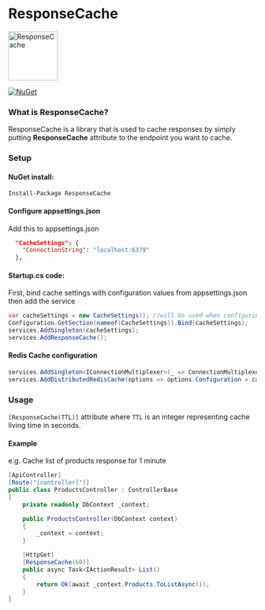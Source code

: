 # ResponseCache
<img src="https://api.nuget.org/v3-flatcontainer/responsecache/1.0.3/icon" width="100" height="100" alt="ResponseCache">

[![NuGet](https://img.shields.io/badge/nuget-v1.0.3-blue)](https://www.nuget.org/packages/ResponseCache/)

### What is ResponseCache?
ResponseCache is a library that is used to cache responses by simply putting **ResponseCache** attribute to the endpoint you want to cache.

### Setup

#### NuGet install:
```
Install-Package ResponseCache
```

#### Configure appsettings.json
Add this to appsettings.json
```json
  "CacheSettings": {
    "ConnectionString": "localhost:6379"
  },
```
#### Startup.cs code:
First, bind cache settings with configuration values from appsettings.json then add the service
```csharp
var cacheSettings = new CacheSettings(); //will be used when configuring distributed cache
Configuration.GetSection(nameof(CacheSettings)).Bind(cacheSettings);
services.AddSingleton(cacheSettings);
services.AddResponseCache();
```

#### Redis Cache configuration
```csharp
services.AddSingleton<IConnectionMultiplexer>(_ => ConnectionMultiplexer.Connect(cacheSettings.ConnectionString));
services.AddDistributedRedisCache(options => options.Configuration = cacheSettings.ConnectionString);
```

### Usage
``` [ResponseCache(TTL)] ``` attribute where ``` TTL ``` is an integer representing cache living time in seconds.

#### Example
e.g. Cache list of products response for 1 minute
```csharp
[ApiController]
[Route("[controller]")]
public class ProductsController : ControllerBase
{
    private readonly DbContext _context;

    public ProductsController(DbContext context)
    {
        _context = context;
    }

    [HttpGet]
    [ResponseCache(60)]
    public async Task<IActionResult> List()
    {
        return Ok(await _context.Products.ToListAsync());
    }
}     
```
